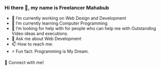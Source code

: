 ### Hi there 👋, my name is Freelancer Mahabub
- 🔭 I’m currently working on Web Design and Development 
- 🌱 I’m currently learning Computer Programming  
- 🤔 I’m looking for help with for people who can help me with Outstanding Video ideas and executions. 
- 💬 Ask me about Web Development 
- 📫 How to reach me: 
- ⚡ Fun fact: Programming is My Dream. 


🚀 Connect with me!



